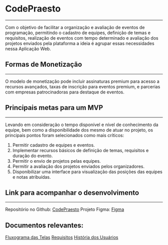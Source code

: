 # CodePraesto
---
Com o objetivo de facilitar a organização e avaliação de eventos de programação, permitindo o cadastro de equipes, definição de temas e requisitos, realização de eventos com tempo determinado e avaliação dos projetos enviados pela plataforma a ideia é agrupar essas necessidades nessa Aplicação Web.

## Formas de Monetização
---
O modelo de monetização pode incluir assinaturas premium para acesso a recursos avançados, taxas de inscrição para eventos premium, e parcerias com empresas patrocinadoras para destaque de eventos.

## Principais metas para um MVP
---
Levando em consideração o tempo disponível e nível de conhecimento da equipe, bem como a disponibilidade dos mesmo de atuar no projeto, os principais pontos foram selecionados como mais críticos:

1. Permitir cadastro de equipes e eventos.
2. Implementar recursos básicos de definição de temas, requisitos e duração do evento.
3. Permitir o envio de projetos pelas equipes.
4. Permitir a avaliação dos projetos enviados pelos organizadores.
6. Disponibilizar uma interface para visualização das posições das equipes e notas atribuídas.

## Link para acompanhar o desenvolvimento
---
Repositório no Github: [CodePraesto](https://github.com/gabriel-kasten/code-praesto.git)
Projeto Figma: [Figma](https://www.figma.com/file/Rbk6xPyhFF020FEUxzENHW/CodePraesto?type=design&node-id=2-4&mode=design&t=id2dM6ii1kzw9FU0-0)

## Documentos relevantes:
[Fluxograma das Telas](https://www.figma.com/file/wz2ezUleeOW977ONiJeooX/Fluxograma-CodePraesto?type=whiteboard&node-id=0-1&t=QZADaw7fMegSy3CA-0)
[Requisitos](https://www.figma.com/file/wz2ezUleeOW977ONiJeooX/Fluxograma-CodePraesto?type=whiteboard&node-id=0-1&t=QZADaw7fMegSy3CA-0)
[História dos Usuários](https://docs.google.com/document/d/1GyhIVmL17gff2Br0_Mp1a_RFPq_ASsZrTk_HeBg3Y_Q/edit)
